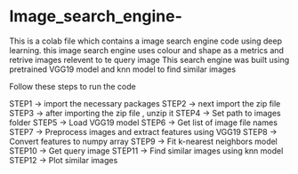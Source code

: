 # Image_search_engine-

This is a colab file which contains a image search engine code using deep learning.
this image search engine uses colour and shape as a metrics and retrive images relevent to te query image 
This search engine was built using pretrained VGG19 model and knn model to find similar images

 Follow these steps to run the code

 STEP1 -> import the necessary packages
 STEP2 -> next import the zip file
 STEP3 -> after importing the zip file , unzip it
 STEP4 -> Set path to images folder
 STEP5 -> Load VGG19 model
 STEP6 -> Get list of image file names
 STEP7 -> Preprocess images and extract features using VGG19
 STEP8 -> Convert features to numpy array
 STEP9 -> Fit k-nearest neighbors model
 STEP10 -> Get query image
 STEP11 -> Find similar images using knn model
 STEP12 -> Plot similar images

